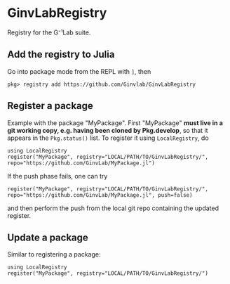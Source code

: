 # GinvLabRegistry

Registry for the G⁻¹Lab suite.

## Add the registry to Julia

Go into package mode from the REPL with `]`, then 
```
pkg> registry add https://github.com/Ginvlab/GinvLabRegistry
```

## Register a package

Example with the package "MyPackage". First "MyPackage" **must live in a git working copy, e.g. having been cloned by Pkg.develop**, so that it appears in the `Pkg.status()` list. To register it using `LocalRegistry`, do 
```
using LocalRegistry
register("MyPackage", registry="LOCAL/PATH/TO/GinvLabRegistry/", repo="https://github.com/GinvLab/MyPackage.jl")
```

If the push phase fails, one can try 
```
register("MyPackage", registry="LOCAL/PATH/TO/GinvLabRegistry/", repo="https://github.com/GinvLab/MyPackage.jl", push=false)
```
and then perform the push from the local git repo containing the updated register.

## Update a package

Similar to registering a package:
```
using LocalRegistry
register("MyPackage", registry="LOCAL/PATH/TO/GinvLabRegistry/")
```
